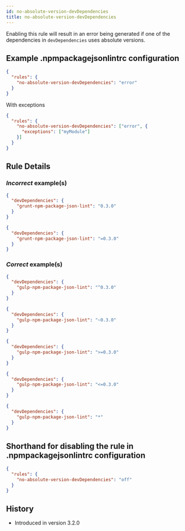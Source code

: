 ```yaml
---
id: no-absolute-version-devDependencies
title: no-absolute-version-devDependencies
---
```


Enabling this rule will result in an error being generated if one of the dependencies in `devDependencies` uses absolute versions.

## Example .npmpackagejsonlintrc configuration

```json
{
  "rules": {
    "no-absolute-version-devDependencies": "error"
  }
}
```

With exceptions

```json
{
  "rules": {
    "no-absolute-version-devDependencies": ["error", {
      "exceptions": ["myModule"]
    }]
  }
}
```

## Rule Details

### *Incorrect* example(s)

```json
{
  "devDependencies": {
    "grunt-npm-package-json-lint": "0.3.0"
  }
}
```

```json
{
  "devDependencies": {
    "grunt-npm-package-json-lint": "=0.3.0"
  }
}
```

### *Correct* example(s)

```json
{
  "devDependencies": {
    "gulp-npm-package-json-lint": "^0.3.0"
  }
}
```

```json
{
  "devDependencies": {
    "gulp-npm-package-json-lint": "~0.3.0"
  }
}
```

```json
{
  "devDependencies": {
    "gulp-npm-package-json-lint": ">=0.3.0"
  }
}
```

```json
{
  "devDependencies": {
    "gulp-npm-package-json-lint": "<=0.3.0"
  }
}
```

```json
{
  "devDependencies": {
    "gulp-npm-package-json-lint": "*"
  }
}
```

## Shorthand for disabling the rule in .npmpackagejsonlintrc configuration

```json
{
  "rules": {
    "no-absolute-version-devDependencies": "off"
  }
}
```

## History

* Introduced in version 3.2.0
